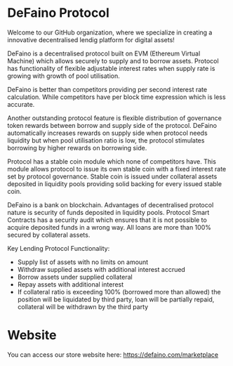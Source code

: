 # DeFaino Protocol

Welcome to our GitHub organization, where we specialize in creating a innovative decentralised lendig platform for digital assets!

DeFaino is a decentralised protocol built on EVM (Ethereum Virtual Machine) which allows securely to supply and to borrow assets. Protocol has functionality of flexible adjustable interest rates when supply rate is growing with growth of pool utilisation.

DeFaino is better than competitors providing per second interest rate calculation. While competitors have per block time expression which is less accurate.

Another outstanding protocol feature is flexible distribution of governance token rewards between borrow and supply side of the protocol. DeFaino automatically increases rewards on supply side when protocol needs liquidity but when pool utilisation ratio is low, the protocol stimulates borrowing by higher rewards on borrowing side.

Protocol has a stable coin module which none of competitors have. This module allows protocol to issue its own stable coin with a fixed interest rate set by protocol governance. Stable coin is issued under collateral assets deposited in liquidity pools providing solid backing for every issued stable coin.

DeFaino is a bank on blockchain. Advantages of decentralised protocol nature is security of funds deposited in liquidity pools. Protocol Smart Contracts has a security audit which ensures that it is not possible to acquire deposited funds in a wrong way. All loans are more than 100% secured by collateral assets. 

Key Lending Protocol Functionality:
- Supply list of assets with no limits on amount
- Withdraw supplied assets with additional interest accrued
- Borrow assets under supplied collateral
- Repay assets with additional interest
- If collateral ratio is exceeding 100% (borrowed more than allowed) the position will be liquidated by third party, loan will be partially repaid, collateral will be withdrawn by the third party

# Website
You can access our store website here: https://defaino.com/marketplace
